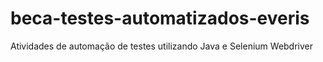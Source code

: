 # beca-testes-automatizados-everis
Atividades de automação de testes utilizando Java e Selenium Webdriver
